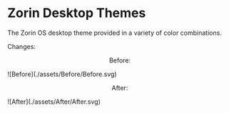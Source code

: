 # Zorin Desktop Themes

The Zorin OS desktop theme provided in a variety of color combinations.

Changes:

<p align="middle">Before:</p>
![Before](./assets/Before/Before.svg)

<p align="middle">After:</p>
![After](./assets/After/After.svg)
